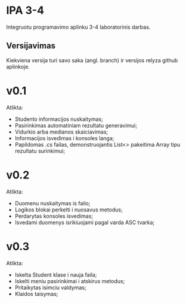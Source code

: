 # IPA 3-4

Integruotu programavimo aplinku 3-4 laboratorinis darbas.

## Versijavimas

Kiekviena versija turi savo saka (angl. branch) ir versijos relyza github aplinkoje.

# v0.1

Atlikta:
* Studento informacijos nuskaitymas;
* Pasirinkimas automatiniam rezultatu generavimui;
* Vidurkio arba medianos skaiciavimas;
* Informacijos isvedimas i konsoles langa;
* Papildomas .cs failas, demonstruojantis List<> pakeitima Array tipu rezultatu surinkimui;

# v0.2

Atlikta:
* Duomenu nuskaitymas is failo;
* Logikos blokai perkelti i nuosavus metodus;
* Perdarytas konsoles isvedimas;
* Isvedami duomenys isrikiuojami pagal varda ASC tvarka;

# v0.3

Atlikta:
* Iskelta Student klase i nauja faila;
* Iskelti meniu pasirinkimai i atskirus metodus;
* Pritaikytas isimciu valdymas;
* Klaidos taisymas;
